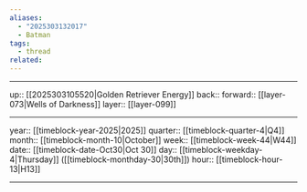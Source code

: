 ```yaml
---
aliases:
  - "2025303132017"
  - Batman
tags:
  - thread
related:
---
```




***

up:: [[2025303105520|Golden Retriever Energy]]
back:: 
forward:: [[layer-073|Wells of Darkness]]
layer:: [[layer-099]]

***

year:: [[timeblock-year-2025|2025]]
quarter:: [[timeblock-quarter-4|Q4]]
month:: [[timeblock-month-10|October]]
week:: [[timeblock-week-44|W44]]
date:: [[timeblock-date-Oct30|Oct 30]]
day:: [[timeblock-weekday-4|Thursday]] ([[timeblock-monthday-30|30th]])
hour:: [[timeblock-hour-13|H13]]

***

